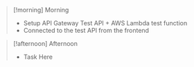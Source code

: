 
> [!morning] Morning
> - Setup API Gateway Test API + AWS Lambda test function
> - Connected to the test API from the frontend


> [!afternoon] Afternoon
> - Task Here
